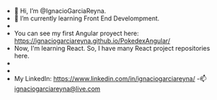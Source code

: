 - 👋 Hi, I’m @IgnacioGarciaReyna.
- 🌱 I’m currently learning Front End Develompment.
-
- You can see my first Angular proyect here: https://ignaciogarciareyna.github.io/PokedexAngular/
- Now, I'm learning React. So, I have many React project repositories here.
- 
- 
- My LinkedIn: https://www.linkedin.com/in/ignaciogarciareyna/
-📫 ignaciogarciareyna@live.com

<!---
IgnacioGarciaReyna/IgnacioGarciaReyna is a ✨ special ✨ repository because its `README.md` (this file) appears on your GitHub profile.
You can click the Preview link to take a look at your changes.
--->

